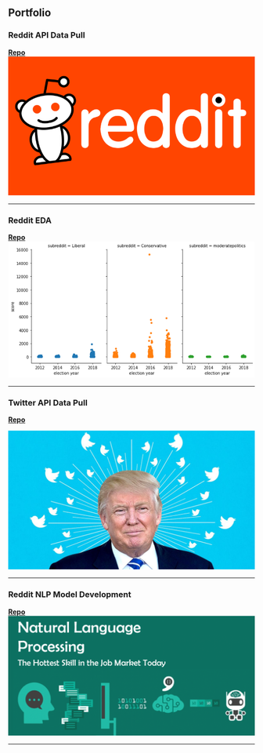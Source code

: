 ## Portfolio

### Reddit API Data Pull
**[Repo](./pages/reddit-data-pull.md)**
<img src="images/reddit.png?raw=true"/>

---
### Reddit EDA
**[Repo](./pages/reddit-eda.md)**
<img src="images/reddit_score.png?raw=true"/>

---
### Twitter API Data Pull
**[Repo](./pages/twitter-data-pull.md)**

<img src="images/twitter-donald.jpg?raw=true"/>


---

### Reddit NLP Model Development

**[Repo](./pages/nlp-model-dev.md)**
<img src="images/nlp-pic.png?raw=true"/>

---

